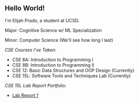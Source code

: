 ## Hello World!

I'm Elijah Prado, a student at UCSD.

Major: Cognitive Science w/ ML Specialization

Minor: Computer Science (We'll see how long I last)
 
_CSE Courses I've Taken:_
* CSE 8A: Introduction to Programming I
* CSE 8B: Introduction to Programming II
* CSE 12: Basic Data Structures and OOP Design (Currently)
* CSE 15L: Software Tools and Techniques Lab (Currently)

_CSE 15L Lab Report Portfolio:_

* [Lab Report 1](https://<evprado849>.github.io/<lab-report-1-week-2.md>/lab-report-1-week-2.html)
